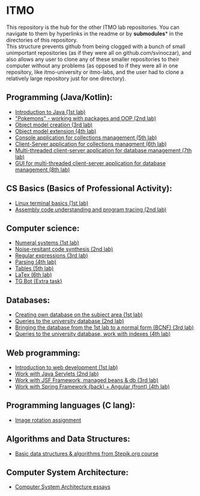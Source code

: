 # ITMO
[//]: # "⚠️ ***submodules* for new repos temporarily unavailable***"

This repository is the hub for the other ITMO lab repositories. You can  navigate to them by hyperlinks in the readme or by **submodules*** in the directories of this repository.  
This structure prevents github from being clogged with a bunch of small unimportant repositories (as if they were all on github.com/svinoczar), and also allows any user to clone any of these smaller repositories to their computer without any problems (as opposed to if they were all in one repository, like itmo-university or itmo-labs, and the user had to clone a relatively large repository just for one directory).

## Programming (Java/Kotlin):
- [Introduction to Java (1st lab)](https://github.com/svinoczarITMO/s1-prog-lab1/tree/main)
- ["Pokemons" - working with packages and OOP (2nd lab)](https://github.com/svinoczarITMO/s1-prog-lab2/tree/main)
- [Object model creation (3rd lab)](https://github.com/svinoczarITMO/s1-prog-lab3/tree/main)
- [Object model extension (4th lab)](https://github.com/svinoczarITMO/s1-prog-lab4/tree/main) 
- [Console application for collections management (5th lab)](https://github.com/svinoczarITMO/s2-prog-lab5/tree/main)
- [Client-Server application for collections managment (6th lab)](https://github.com/svinoczarITMO/s2-prog-lab6/tree/main)
- [Multi-threaded client-server application for database management (7th lab)](https://github.com/svinoczarITMO/s2-prog-lab7/tree/main)
- [GUI for multi-threaded client-server application for database management (8th lab)](https://github.com/svinoczarITMO/s2-prog-lab8/tree/main)

## CS Basics (Basics of Professional Activity):
- [Linux terminal basics (1st lab)](https://github.com/svinoczarITMO/s1-bpa-lab1/tree/main)
- [Assembly code understanding and program tracing (2nd lab)](https://github.com/svinoczarITMO/s1-bpa-lab2/tree/main)

## Computer science:
- [Numeral systems (1st lab)](https://github.com/svinoczarITMO/s1-cs-lab1/tree/main)
- [Noise-resitant code synthesis (2nd lab)](https://github.com/svinoczarITMO/s1-cs-lab2/tree/main)
- [Regular expressions (3rd lab)](https://github.com/svinoczarITMO/s1-cs-lab3/tree/main)
- [Parsing (4th lab)](https://github.com/svinoczarITMO/s1-cs-lab4/tree/main)
- [Tables (5th lab)](https://github.com/svinoczarITMO/s1-cs-lab5/tree/main)
- [LaTex (6th lab)](https://github.com/svinoczarITMO/s1-cs-lab6/tree/main)
- [TG Bot (Extra task)](https://github.com/svinoczarITMO/s1-cs-extra/tree/main)

## Databases:
- [Creating own database on the subject area (1st lab)](https://github.com/svinoczarITMO/s2-db-lab1/tree/main)
- [Queries to the university database (2nd lab)](https://github.com/svinoczarITMO/s2-db-lab2/tree/main)
- [Bringing the database from the 1st lab to a normal form (BCNF) (3rd lab)](https://github.com/svinoczarITMO/s2-db-lab3/tree/main)
- [Queries to the university database, work with indexes (4th lab)](https://github.com/svinoczarITMO/s2-db-lab4/tree/main)

## Web programming:
- [Introduction to web development (1st lab)](https://github.com/svinoczarITMO/s3-web-lab1/tree/main)
- [Work with Java Servlets (2nd lab)](https://github.com/svinoczarITMO/s3-web-lab2/tree/main)
- [Work with JSF Framework, managed beans & db (3rd lab)](https://github.com/svinoczarITMO/s3-web-lab3/tree/main)
- [Work with Spring Framework (back) + Angular (front) (4th lab)](https://github.com/svinoczarITMO/s3-web-lab4/tree/main)

## Programming languages (C lang):
- [Image rotation assignment](https://github.com/svinoczarITMO/s3-pl-lab1)

## Algorithms and Data Structures:
- [Basic data structures & algorithms from Stepik.org course](https://github.com/svinoczarITMO/s4-dsa-stepik)

## Computer System Architecture:
- [Computer System Architecture essays](https://github.com/svinoczarITMO/s4-csa-lab2)

